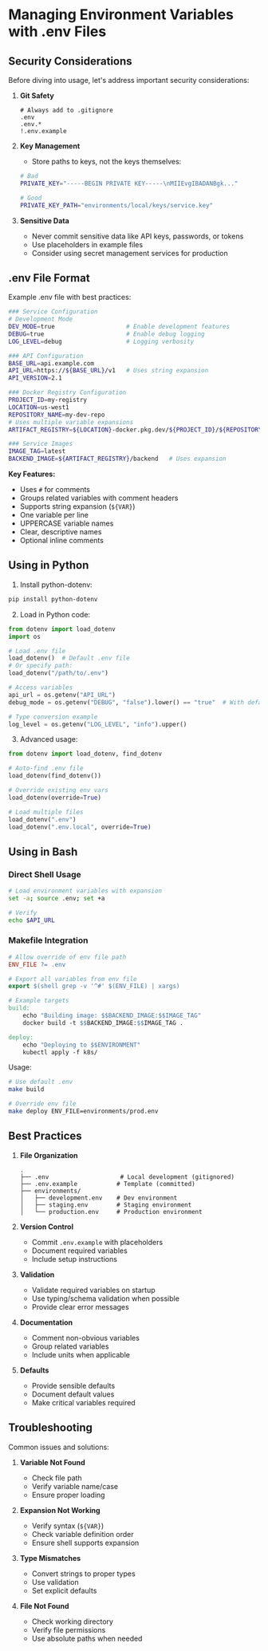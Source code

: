 # Managing Environment Variables with .env Files

## Security Considerations

Before diving into usage, let's address important security considerations:

1. **Git Safety**
   ```gitignore
   # Always add to .gitignore
   .env
   .env.*
   !.env.example
   ```

2. **Key Management**
   - Store paths to keys, not the keys themselves:
   ```bash
   # Bad
   PRIVATE_KEY="-----BEGIN PRIVATE KEY-----\nMIIEvgIBADANBgk..."
   
   # Good
   PRIVATE_KEY_PATH="environments/local/keys/service.key"
   ```

3. **Sensitive Data**
   - Never commit sensitive data like API keys, passwords, or tokens
   - Use placeholders in example files
   - Consider using secret management services for production

## .env File Format

Example .env file with best practices:

```bash
### Service Configuration
# Development Mode
DEV_MODE=true                    # Enable development features
DEBUG=true                       # Enable debug logging
LOG_LEVEL=debug                  # Logging verbosity

### API Configuration
BASE_URL=api.example.com
API_URL=https://${BASE_URL}/v1   # Uses string expansion
API_VERSION=2.1

### Docker Registry Configuration
PROJECT_ID=my-registry
LOCATION=us-west1
REPOSITORY_NAME=my-dev-repo
# Uses multiple variable expansions
ARTIFACT_REGISTRY=${LOCATION}-docker.pkg.dev/${PROJECT_ID}/${REPOSITORY_NAME}

### Service Images
IMAGE_TAG=latest
BACKEND_IMAGE=${ARTIFACT_REGISTRY}/backend   # Uses expansion
```

**Key Features:**
- Uses `#` for comments
- Groups related variables with comment headers
- Supports string expansion (`${VAR}`)
- One variable per line
- UPPERCASE variable names
- Clear, descriptive names
- Optional inline comments

## Using in Python

1. Install python-dotenv:
```bash
pip install python-dotenv
```

2. Load in Python code:
```python
from dotenv import load_dotenv
import os

# Load .env file
load_dotenv()  # Default .env file
# Or specify path:
load_dotenv("/path/to/.env")

# Access variables
api_url = os.getenv("API_URL")
debug_mode = os.getenv("DEBUG", "false").lower() == "true"  # With default

# Type conversion example
log_level = os.getenv("LOG_LEVEL", "info").upper()
```

3. Advanced usage:
```python
from dotenv import load_dotenv, find_dotenv

# Auto-find .env file
load_dotenv(find_dotenv())

# Override existing env vars
load_dotenv(override=True)

# Load multiple files
load_dotenv(".env")
load_dotenv(".env.local", override=True)
```

## Using in Bash

### Direct Shell Usage
```bash
# Load environment variables with expansion
set -a; source .env; set +a

# Verify
echo $API_URL
```

### Makefile Integration
```makefile
# Allow override of env file path
ENV_FILE ?= .env

# Export all variables from env file
export $(shell grep -v '^#' $(ENV_FILE) | xargs)

# Example targets
build:
    echo "Building image: $$BACKEND_IMAGE:$$IMAGE_TAG"
    docker build -t $$BACKEND_IMAGE:$$IMAGE_TAG .

deploy:
    echo "Deploying to $$ENVIRONMENT"
    kubectl apply -f k8s/
```

Usage:
```bash
# Use default .env
make build

# Override env file
make deploy ENV_FILE=environments/prod.env
```

## Best Practices

1. **File Organization**
   ```
   .
   ├── .env                    # Local development (gitignored)
   ├── .env.example           # Template (committed)
   ├── environments/
   │   ├── development.env    # Dev environment
   │   ├── staging.env        # Staging environment
   │   └── production.env     # Production environment
   ```

2. **Version Control**
   - Commit `.env.example` with placeholders
   - Document required variables
   - Include setup instructions

3. **Validation**
   - Validate required variables on startup
   - Use typing/schema validation when possible
   - Provide clear error messages

4. **Documentation**
   - Comment non-obvious variables
   - Group related variables
   - Include units when applicable

5. **Defaults**
   - Provide sensible defaults
   - Document default values
   - Make critical variables required

## Troubleshooting

Common issues and solutions:

1. **Variable Not Found**
   - Check file path
   - Verify variable name/case
   - Ensure proper loading

2. **Expansion Not Working**
   - Verify syntax (`${VAR}`)
   - Check variable definition order
   - Ensure shell supports expansion

3. **Type Mismatches**
   - Convert strings to proper types
   - Use validation
   - Set explicit defaults

4. **File Not Found**
   - Check working directory
   - Verify file permissions
   - Use absolute paths when needed
